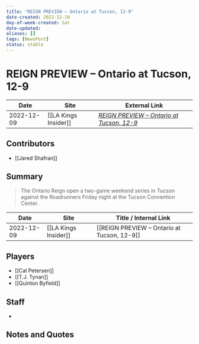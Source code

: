 ```yaml
---
title: "REIGN PREVIEW – Ontario at Tucson, 12-9"
date-created: 2022-12-10
day-of-week-created: Sat
date-updated: 
aliases: []
tags: [NewsPost]
status: stable
---
```


# REIGN PREVIEW – Ontario at Tucson, 12-9

| Date       | Site                 | External Link                                                                                                            |
| ---------- | -------------------- | ------------------------------------------------------------------------------------------------------------------------ |
| 2022-12-09 | [[LA Kings Insider]] | [*REIGN PREVIEW – Ontario at Tucson, 12-9*](https://lakingsinsider.com/2022/12/09/reign-preview-ontario-at-tucson-12-9/) |

## Contributors
- [[Jared Shafran]]

## Summary
> The Ontario Reign open a two-game weekend series in Tucson against the Roadrunners Friday night at the Tucson Convention Center.

| Date       | Site                 | Title / Internal Link                       |
| ---------- | -------------------- | ------------------------------------------- |
| 2022-12-09 | [[LA Kings Insider]] | [[REIGN PREVIEW – Ontario at Tucson, 12-9]] |

## Players
- [[Cal Petersen]]
- [[T.J. Tynan]]
- [[Quinton Byfield]]

## Staff
- 

## Notes and Quotes
> 

